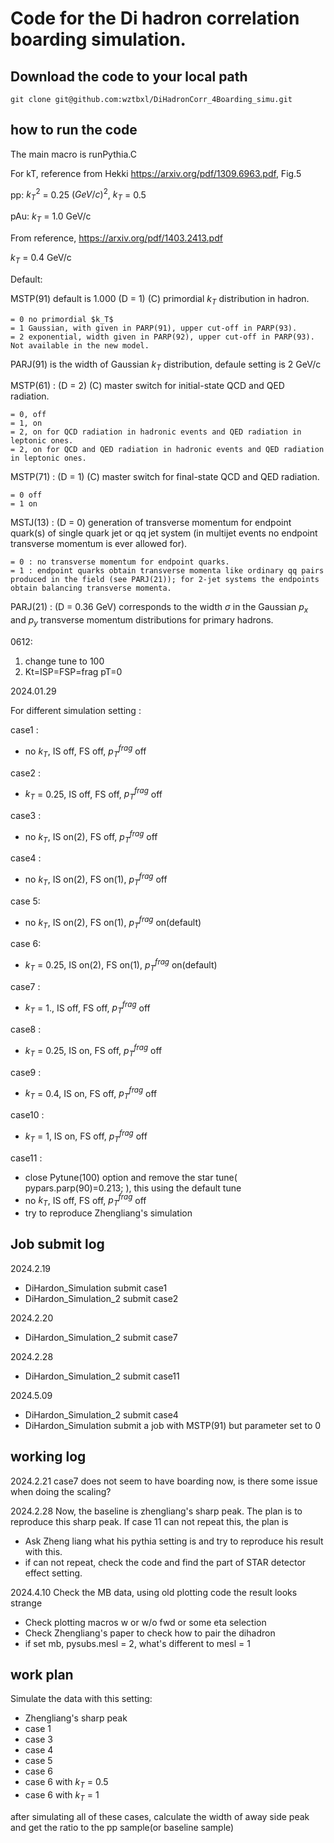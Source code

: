 # Code for the Di hadron correlation boarding simulation.
## Download the code to your local path
```
git clone git@github.com:wztbxl/DiHadronCorr_4Boarding_simu.git
```


## how to run the code 
The main macro is 
runPythia.C

For kT, reference from Hekki
https://arxiv.org/pdf/1309.6963.pdf, Fig.5

pp: $k_T^2$ = 0.25 $(GeV/c)^2$, $k_T$ = 0.5

pAu: $k_T$ = 1.0 GeV/c

From reference, https://arxiv.org/pdf/1403.2413.pdf

$k_T$ = 0.4 GeV/c

Default:

MSTP(91) default is 1.000 (D = 1) (C) primordial $k_T$ distribution in hadron.

	= 0 no primordial $k_T$ 
 	= 1 Gaussian, with given in PARP(91), upper cut-off in PARP(93).
 	= 2 exponential, width given in PARP(92), upper cut-off in PARP(93). Not available in the new model.

PARJ(91) is the width of Gaussian $k_T$ distribution, defaule setting is 2 GeV/c

MSTP(61) : (D = 2) (C) master switch for initial-state QCD and QED radiation.

	= 0, off
	= 1, on
	= 2, on for QCD radiation in hadronic events and QED radiation in leptonic ones.
	= 2, on for QCD and QED radiation in hadronic events and QED radiation in leptonic ones.
 
MSTP(71) : (D = 1) (C) master switch for final-state QCD and QED radiation.
	
 	= 0 off
 	= 1 on

MSTJ(13) : (D = 0) generation of transverse momentum for endpoint quark(s) of single quark jet or qq jet system (in multijet events no endpoint transverse momentum
is ever allowed for).

	= 0 : no transverse momentum for endpoint quarks.
	= 1 : endpoint quarks obtain transverse momenta like ordinary qq pairs produced	in the field (see PARJ(21)); for 2-jet systems the endpoints obtain balancing transverse momenta.

PARJ(21) : (D = 0.36 GeV) corresponds to the width $\sigma$ in the Gaussian $p_x$ and $p_y$ transverse momentum distributions for primary hadrons. 


0612:
1. change tune to 100
2. Kt=ISP=FSP=frag pT=0

2024.01.29

For different simulation setting :

case1 :
- no $k_T$, IS off, FS off, $p_{T}^{frag}$ off

case2 :
- $k_T$ = 0.25, IS off, FS off, $p_{T}^{frag}$ off

case3 :
- no $k_T$, IS on(2), FS off, $p_{T}^{frag}$ off

case4 : 
- no $k_T$, IS on(2), FS on(1), $p_{T}^{frag}$ off

case 5:
- no $k_T$, IS on(2), FS on(1), $p_{T}^{frag}$ on(default)

case 6:
- $k_T$ = 0.25, IS on(2), FS on(1), $p_{T}^{frag}$ on(default)

case7 :
- $k_T$ = 1., IS off, FS off, $p_{T}^{frag}$ off

case8 :
- $k_T$ = 0.25, IS on, FS off, $p_{T}^{frag}$ off

case9 :
- $k_T$ = 0.4, IS on, FS off, $p_{T}^{frag}$ off

case10 :
- $k_T$ = 1, IS on, FS off, $p_{T}^{frag}$ off

case11 :
- close Pytune(100) option and remove the star tune( pypars.parp(90)=0.213; ), this using the default tune
- no $k_T$, IS off, FS off, $p_{T}^{frag}$ off
- try to reproduce Zhengliang's simulation


## Job submit log
2024.2.19 
- DiHardon_Simulation submit case1
- DiHardon_Simulation_2 submit case2

2024.2.20
- DiHardon_Simulation_2 submit case7

2024.2.28
- DiHardon_Simulation_2 submit case11

2024.5.09
- DiHardon_Simulation_2 submit case4
- DiHardon_Simulation submit a job with MSTP(91) but parameter set to 0

## working log
2024.2.21
case7 does not seem to have boarding now, is there some issue when doing the scaling? 

2024.2.28
Now, the baseline is zhengliang's sharp peak. The plan is to reproduce this sharp peak. If case 11 can not repeat this, the plan is 
- Ask Zheng liang what his pythia setting is and try to reproduce his result with this.
- if can not repeat, check the code and find the part of STAR detector effect setting.

2024.4.10
Check the MB data, using old plotting code the result looks strange
- Check plotting macros w or w/o fwd or some eta selection
- Check Zhengliang's paper to check how to pair the dihadron
- if set mb, pysubs.mesl = 2, what's different to mesl = 1

## work plan
Simulate the data with this setting:
- Zhengliang's sharp peak
- case 1
- case 3
- case 4
- case 5
- case 6
- case 6 with $k_{T}$ = 0.5
- case 6 with $k_{T}$ = 1

after simulating all of these cases, calculate the width of away side peak and get the ratio to the pp sample(or baseline sample) 

